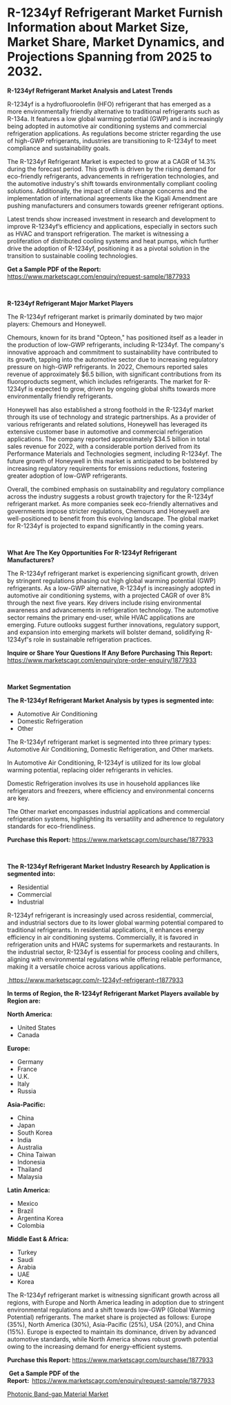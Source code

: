 <p><h1>R-1234yf Refrigerant Market Furnish Information about Market Size, Market Share, Market Dynamics, and Projections Spanning from 2025 to 2032.</h1></p><p><strong>R-1234yf Refrigerant Market Analysis and Latest Trends</strong></p>
<p><p>R-1234yf is a hydrofluoroolefin (HFO) refrigerant that has emerged as a more environmentally friendly alternative to traditional refrigerants such as R-134a. It features a low global warming potential (GWP) and is increasingly being adopted in automotive air conditioning systems and commercial refrigeration applications. As regulations become stricter regarding the use of high-GWP refrigerants, industries are transitioning to R-1234yf to meet compliance and sustainability goals.</p><p>The R-1234yf Refrigerant Market is expected to grow at a CAGR of 14.3% during the forecast period. This growth is driven by the rising demand for eco-friendly refrigerants, advancements in refrigeration technologies, and the automotive industry's shift towards environmentally compliant cooling solutions. Additionally, the impact of climate change concerns and the implementation of international agreements like the Kigali Amendment are pushing manufacturers and consumers towards greener refrigerant options.</p><p>Latest trends show increased investment in research and development to improve R-1234yf’s efficiency and applications, especially in sectors such as HVAC and transport refrigeration. The market is witnessing a proliferation of distributed cooling systems and heat pumps, which further drive the adoption of R-1234yf, positioning it as a pivotal solution in the transition to sustainable cooling technologies.</p></p>
<p><strong>Get a Sample PDF of the Report:&nbsp;</strong> <a href="https://www.marketscagr.com/enquiry/request-sample/1877933?utm_campaign=2008&utm_medium=2&utm_source=Github&utm_content=ia&utm_term=04022025&utm_id=r-1234yf-refrigerant">https://www.marketscagr.com/enquiry/request-sample/1877933</a></p>
<p>&nbsp;</p>
<p><strong>R-1234yf Refrigerant Major Market Players</strong></p>
<p><p>The R-1234yf refrigerant market is primarily dominated by two major players: Chemours and Honeywell. </p><p>Chemours, known for its brand "Opteon," has positioned itself as a leader in the production of low-GWP refrigerants, including R-1234yf. The company's innovative approach and commitment to sustainability have contributed to its growth, tapping into the automotive sector due to increasing regulatory pressure on high-GWP refrigerants. In 2022, Chemours reported sales revenue of approximately $6.5 billion, with significant contributions from its fluoroproducts segment, which includes refrigerants. The market for R-1234yf is expected to grow, driven by ongoing global shifts towards more environmentally friendly refrigerants.</p><p>Honeywell has also established a strong foothold in the R-1234yf market through its use of technology and strategic partnerships. As a provider of various refrigerants and related solutions, Honeywell has leveraged its extensive customer base in automotive and commercial refrigeration applications. The company reported approximately $34.5 billion in total sales revenue for 2022, with a considerable portion derived from its Performance Materials and Technologies segment, including R-1234yf. The future growth of Honeywell in this market is anticipated to be bolstered by increasing regulatory requirements for emissions reductions, fostering greater adoption of low-GWP refrigerants.</p><p>Overall, the combined emphasis on sustainability and regulatory compliance across the industry suggests a robust growth trajectory for the R-1234yf refrigerant market. As more companies seek eco-friendly alternatives and governments impose stricter regulations, Chemours and Honeywell are well-positioned to benefit from this evolving landscape. The global market for R-1234yf is projected to expand significantly in the coming years.</p></p>
<p>&nbsp;</p>
<p><strong>What Are The Key Opportunities For R-1234yf Refrigerant Manufacturers?</strong></p>
<p><p>The R-1234yf refrigerant market is experiencing significant growth, driven by stringent regulations phasing out high global warming potential (GWP) refrigerants. As a low-GWP alternative, R-1234yf is increasingly adopted in automotive air conditioning systems, with a projected CAGR of over 8% through the next five years. Key drivers include rising environmental awareness and advancements in refrigeration technology. The automotive sector remains the primary end-user, while HVAC applications are emerging. Future outlooks suggest further innovations, regulatory support, and expansion into emerging markets will bolster demand, solidifying R-1234yf's role in sustainable refrigeration practices.</p></p>
<p><strong>Inquire or Share Your Questions If Any Before Purchasing This Report:</strong> <a href="https://www.marketscagr.com/enquiry/pre-order-enquiry/1877933?utm_campaign=2008&utm_medium=2&utm_source=Github&utm_content=ia&utm_term=04022025&utm_id=r-1234yf-refrigerant">https://www.marketscagr.com/enquiry/pre-order-enquiry/1877933</a></p>
<p>&nbsp;</p>
<p><strong>Market Segmentation</strong></p>
<p><strong>The R-1234yf Refrigerant Market Analysis by types is segmented into:</strong></p>
<p><ul><li>Automotive Air Conditioning</li><li>Domestic Refrigeration</li><li>Other</li></ul></p>
<p><p>The R-1234yf refrigerant market is segmented into three primary types: Automotive Air Conditioning, Domestic Refrigeration, and Other markets. </p><p>In Automotive Air Conditioning, R-1234yf is utilized for its low global warming potential, replacing older refrigerants in vehicles. </p><p>Domestic Refrigeration involves its use in household appliances like refrigerators and freezers, where efficiency and environmental concerns are key. </p><p>The Other market encompasses industrial applications and commercial refrigeration systems, highlighting its versatility and adherence to regulatory standards for eco-friendliness.</p></p>
<p><strong>Purchase this Report:&nbsp;</strong><a href="https://www.marketscagr.com/purchase/1877933?utm_campaign=2008&utm_medium=2&utm_source=Github&utm_content=ia&utm_term=04022025&utm_id=r-1234yf-refrigerant">https://www.marketscagr.com/purchase/1877933</a></p>
<p>&nbsp;</p>
<p><strong>The R-1234yf Refrigerant Market Industry Research by Application is segmented into:</strong></p>
<p><ul><li>Residential</li><li>Commercial</li><li>Industrial</li></ul></p>
<p><p>R-1234yf refrigerant is increasingly used across residential, commercial, and industrial sectors due to its lower global warming potential compared to traditional refrigerants. In residential applications, it enhances energy efficiency in air conditioning systems. Commercially, it is favored in refrigeration units and HVAC systems for supermarkets and restaurants. In the industrial sector, R-1234yf is essential for process cooling and chillers, aligning with environmental regulations while offering reliable performance, making it a versatile choice across various applications.</p></p>
<p><a href="https://www.marketscagr.com/r-1234yf-refrigerant-r1877933?utm_campaign=2008&utm_medium=2&utm_source=Github&utm_content=ia&utm_term=04022025&utm_id=r-1234yf-refrigerant">&nbsp;https://www.marketscagr.com/r-1234yf-refrigerant-r1877933</a></p>
<p><strong>In terms of Region, the R-1234yf Refrigerant Market Players available by Region are:</strong></p>
<p>
    <p> <strong> North America: </strong>
        <ul>
            <li>United States</li>
            <li>Canada</li>
        </ul>
        </p> 
    <p> <strong> Europe: </strong>
        <ul>
            <li>Germany</li>
            <li>France</li>
            <li>U.K.</li>
            <li>Italy</li>
            <li>Russia</li>
        </ul>
        </p> 
    <p> <strong> Asia-Pacific: </strong>
        <ul>
            <li>China</li>
            <li>Japan</li>
            <li>South Korea</li>
            <li>India</li>
            <li>Australia</li>
            <li>China Taiwan</li>
            <li>Indonesia</li>
            <li>Thailand</li>
            <li>Malaysia</li>
        </ul>
        </p> 
    <p> <strong> Latin America: </strong>
        <ul>
            <li>Mexico</li>
            <li>Brazil</li>
            <li>Argentina Korea</li>
            <li>Colombia</li>
        </ul>
        </p> 
    <p> <strong> Middle East & Africa: </strong>
        <ul>
            <li>Turkey</li>
            <li>Saudi</li>
            <li>Arabia</li>
            <li>UAE</li>
            <li>Korea</li>
        </ul>
    </p>
    </p>
<p><p>The R-1234yf refrigerant market is witnessing significant growth across all regions, with Europe and North America leading in adoption due to stringent environmental regulations and a shift towards low-GWP (Global Warming Potential) refrigerants. The market share is projected as follows: Europe (35%), North America (30%), Asia-Pacific (25%), USA (20%), and China (15%). Europe is expected to maintain its dominance, driven by advanced automotive standards, while North America shows robust growth potential owing to the increasing demand for energy-efficient systems.</p></p>
<p><strong>Purchase this Report: </strong><a href="https://www.marketscagr.com/purchase/1877933?utm_campaign=2008&utm_medium=2&utm_source=Github&utm_content=ia&utm_term=04022025&utm_id=r-1234yf-refrigerant">https://www.marketscagr.com/purchase/1877933</a></p>
<p>&nbsp;<strong>Get a Sample PDF of the Report:&nbsp;&nbsp;</strong><a href="https://www.marketscagr.com/enquiry/request-sample/1877933?utm_campaign=2008&utm_medium=2&utm_source=Github&utm_content=ia&utm_term=04022025&utm_id=r-1234yf-refrigerant">https://www.marketscagr.com/enquiry/request-sample/1877933</a></p>
<p><strong></strong></p>
<p><p><a href="https://github.com/wileonie19657/Market-Research-Report-List-1/blob/main/photonic-band-gap-material-market.md?utm_campaign=2008&utm_medium=2&utm_source=Github&utm_content=ia&utm_term=04022025&utm_id=r-1234yf-refrigerant">Photonic Band-gap Material Market</a></p></p>